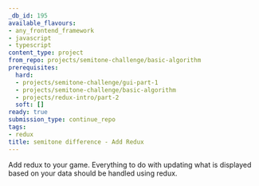 ```yaml
---
_db_id: 195
available_flavours:
- any_frontend_framework
- javascript
- typescript
content_type: project
from_repo: projects/semitone-challenge/basic-algorithm
prerequisites:
  hard:
  - projects/semitone-challenge/gui-part-1
  - projects/semitone-challenge/basic-algorithm
  - projects/redux-intro/part-2
  soft: []
ready: true
submission_type: continue_repo
tags:
- redux
title: semitone difference - Add Redux
---
```


Add redux to your game. Everything to do with updating what is displayed based on your data should be handled using redux.
